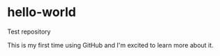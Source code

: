 # hello-world
Test repository

This is my first time using GitHub and I'm excited to learn more about it.
